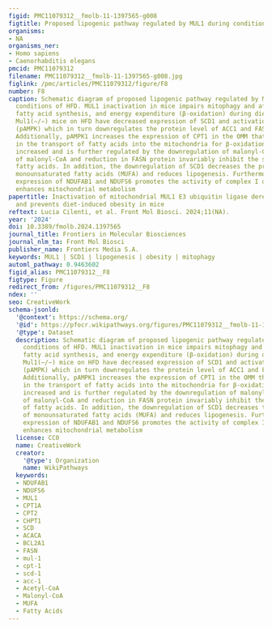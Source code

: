 ```yaml
---
figid: PMC11079312__fmolb-11-1397565-g008
figtitle: Proposed lipogenic pathway regulated by MUL1 during conditions of HFD
organisms:
- NA
organisms_ner:
- Homo sapiens
- Caenorhabditis elegans
pmcid: PMC11079312
filename: PMC11079312__fmolb-11-1397565-g008.jpg
figlink: /pmc/articles/PMC11079312/figure/F8
number: F8
caption: Schematic diagram of proposed lipogenic pathway regulated by MUL1 during
  conditions of HFD. MUL1 inactivation in mice impairs mitophagy and affects lipogenesis,
  fatty acid synthesis, and energy expenditure (β-oxidation) during dietary overload.
  Mul1(−/−) mice on HFD have decreased expression of SCD1 and activation of phosphorylated-AMPK
  (pAMPK) which in turn downregulates the protein level of ACC1 and FASN enzymes.
  Additionally, pAMPK1 increases the expression of CPT1 in the OMM that is involved
  in the transport of fatty acids into the mitochondria for β-oxidation. CPT1 expression
  increased and is further regulated by the downregulation of malonyl-CoA. Low levels
  of malonyl-CoA and reduction in FASN protein invariably inhibit the synthesis of
  fatty acids. In addition, the downregulation of SCD1 decreases the production of
  monounsaturated fatty acids (MUFA) and reduces lipogenesis. Furthermore, increased
  expression of NDUFAB1 and NDUFS6 promotes the activity of complex I of ETC., and
  enhances mitochondrial metabolism
papertitle: Inactivation of mitochondrial MUL1 E3 ubiquitin ligase deregulates mitophagy
  and prevents diet-induced obesity in mice
reftext: Lucia Cilenti, et al. Front Mol Biosci. 2024;11(NA).
year: '2024'
doi: 10.3389/fmolb.2024.1397565
journal_title: Frontiers in Molecular Biosciences
journal_nlm_ta: Front Mol Biosci
publisher_name: Frontiers Media S.A.
keywords: MUL1 | SCD1 | lipogenesis | obesity | mitophagy
automl_pathway: 0.9463602
figid_alias: PMC11079312__F8
figtype: Figure
redirect_from: /figures/PMC11079312__F8
ndex: ''
seo: CreativeWork
schema-jsonld:
  '@context': https://schema.org/
  '@id': https://pfocr.wikipathways.org/figures/PMC11079312__fmolb-11-1397565-g008.html
  '@type': Dataset
  description: Schematic diagram of proposed lipogenic pathway regulated by MUL1 during
    conditions of HFD. MUL1 inactivation in mice impairs mitophagy and affects lipogenesis,
    fatty acid synthesis, and energy expenditure (β-oxidation) during dietary overload.
    Mul1(−/−) mice on HFD have decreased expression of SCD1 and activation of phosphorylated-AMPK
    (pAMPK) which in turn downregulates the protein level of ACC1 and FASN enzymes.
    Additionally, pAMPK1 increases the expression of CPT1 in the OMM that is involved
    in the transport of fatty acids into the mitochondria for β-oxidation. CPT1 expression
    increased and is further regulated by the downregulation of malonyl-CoA. Low levels
    of malonyl-CoA and reduction in FASN protein invariably inhibit the synthesis
    of fatty acids. In addition, the downregulation of SCD1 decreases the production
    of monounsaturated fatty acids (MUFA) and reduces lipogenesis. Furthermore, increased
    expression of NDUFAB1 and NDUFS6 promotes the activity of complex I of ETC., and
    enhances mitochondrial metabolism
  license: CC0
  name: CreativeWork
  creator:
    '@type': Organization
    name: WikiPathways
  keywords:
  - NDUFAB1
  - NDUFS6
  - MUL1
  - CPT1A
  - CPT2
  - CHPT1
  - SCD
  - ACACA
  - BCL2A1
  - FASN
  - mul-1
  - cpt-1
  - scd-1
  - acc-1
  - Acetyl-CoA
  - Malonyl-CoA
  - MUFA
  - Fatty Acids
---
```

